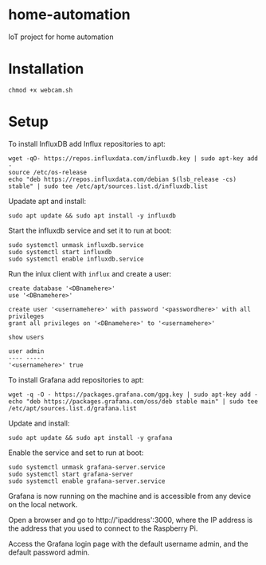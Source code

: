 # home-automation
IoT project for home automation

# Installation

  ```
  chmod +x webcam.sh
  ```
# Setup
To install InfluxDB add Influx repositories to apt:
  ```
 wget -qO- https://repos.influxdata.com/influxdb.key | sudo apt-key add -
source /etc/os-release
echo "deb https://repos.influxdata.com/debian $(lsb_release -cs) stable" | sudo tee /etc/apt/sources.list.d/influxdb.list
  ```
Upadate apt and install:
  ```
  sudo apt update && sudo apt install -y influxdb
  ```
Start the influxdb service and set it to run at boot:
  ```
  sudo systemctl unmask influxdb.service
  sudo systemctl start influxdb
  sudo systemctl enable influxdb.service
  ```
Run the inlux client with `influx` and create a user:
  ```
  create database '<DBnamehere>'
  use '<DBnamehere>'

  create user '<usernamehere>' with password '<passwordhere>' with all privileges
  grant all privileges on '<DBnamehere>' to '<usernamehere>'

  show users

  user admin
  ---- -----
  '<usernamehere>' true
  ```
To install Grafana add repositories to apt:
  ```
  wget -q -O - https://packages.grafana.com/gpg.key | sudo apt-key add -
  echo "deb https://packages.grafana.com/oss/deb stable main" | sudo tee /etc/apt/sources.list.d/grafana.list
  ```
Update and install:
  ```
  sudo apt update && sudo apt install -y grafana
  ```
Enable the service and set to run at boot:
  ```
  sudo systemctl unmask grafana-server.service
  sudo systemctl start grafana-server
  sudo systemctl enable grafana-server.service
  ```
Grafana is now running on the machine and is accessible from any device on the local network.

Open a browser and go to http://'ipaddress':3000, where the IP address is the address that you used to connect to the Raspberry Pi.

Access the Grafana login page with the default username admin, and the default password admin.
  
  
  
  
  
  
